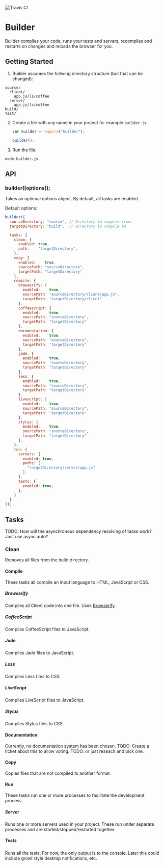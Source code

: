 ![Travis CI](https://travis-ci.org/Industrial/Builder.svg)

# Builder
Builder compiles your code, runs your tests and servers, recompiles and
restarts on changes and reloads the browser for you.

## Getting Started
1. Builder assumes the follwing directory structure (but that can be changed):
  ```
  source/
    client/
      app.js/ls/coffee
    server/
      app.js/ls/coffee
  build/
  test/
  ```

2. Create a file with any name in your project for example `builder.js`.
   ```javascript
   var builder = require("builder");

   builder();
   ```
3. Run the file.
  ```bash
  node builder.js

  ```

## API
### builder([options]);
Takes an optional options object. By default, all tasks are enabled.

Default options:
```javascript
builder({
  sourceDirectory: "source", // Directory to compile from.
  targetDirectory: "build",  // Directory to compile to.

  tasks: {
    clean: {
      enabled: true,
      path:    "targetDirectory",
    },
    copy: {
      enabled:    true,
      sourcePath: "sourceDirectory",
      targetPath: "targetDirectory"
    },
    compile: {
      browserify: {
        enabled:    true,
        sourcePath: "sourceDirectory/client/app.js",
        targetPath: "targetDirectory/client"
      },
      coffeescript: {
        enabled:    true,
        sourcePath: "sourceDirectory",
        targetPath: "targetDirectory"
      },
      documentation: {
        enabled:    true,
        sourcePath: "sourceDirectory",
        targetPath: "targetDirectory"
      },
      jade: {
        enabled:    true,
        sourcePath: "sourceDirectory",
        targetPath: "targetDirectory"
      },
      less: {
        enabled:    true,
        sourcePath: "sourceDirectory",
        targetPath: "targetDirectory"
      },
      livescript: {
        enabled:    true,
        sourcePath: "sourceDirectory",
        targetPath: "targetDirectory"
      },
      stylus: {
        enabled:    true,
        sourcePath: "sourceDirectory",
        targetPath: "targetDirectory"
      },
    },
    run: {
      servers: {
        enabled: true,
        paths: [
          "targetDirectory/server/app.js"
        ]
      },
      tests: {
        enabled: true,
      },
    }
  }
});
```

## Tasks
TODO: How will the asynchronous dependency resolving of tasks work? Just use
async.auto?

### Clean
Removes all files from the build directory.

#### Compile
These tasks all compile an input language to HTML, JavaScript or CSS.

##### Browserify
Compiles all Client code into one file. Uses
[Browserify](https://github.com/substack/node-browserify).

##### CoffeeScript
Compiles CoffeeScript files to JavaScript.

##### Jade
Compiles Jade files to JavaScript.

##### Less
Compiles Less files to CSS.

##### LiveScript
Compiles LiveScript files to JavaScript.

##### Stylus
Compiles Stylus files to CSS.

#### Documentation
Currently, no documentation system has been chosen.
TODO: Create a ticket about this to allow voting.
TODO: or just reseach and pick one.

#### Copy
Copies files that are not compiled to another format.

#### Run
These tasks run one or more processes to facilitate the development process.

##### Server
Runs one or more servers used in your project. These run under separate
processes and are started/stopped/restarted together.

##### Tests
Runs all the tests. For now, the only output is to the console. Later this
could include growl style desktop notifications, etc.
